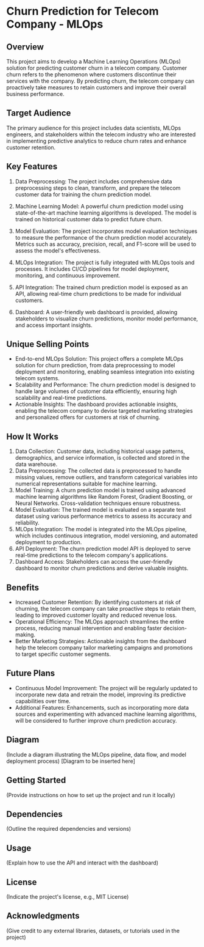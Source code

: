 # Churn Prediction for Telecom Company - MLOps

## Overview

This project aims to develop a Machine Learning Operations (MLOps) solution for predicting customer churn in a telecom company. Customer churn refers to the phenomenon where customers discontinue their services with the company. By predicting churn, the telecom company can proactively take measures to retain customers and improve their overall business performance.

## Target Audience

The primary audience for this project includes data scientists, MLOps engineers, and stakeholders within the telecom industry who are interested in implementing predictive analytics to reduce churn rates and enhance customer retention.

## Key Features

1. Data Preprocessing: The project includes comprehensive data preprocessing steps to clean, transform, and prepare the telecom customer data for training the churn prediction model.

2. Machine Learning Model: A powerful churn prediction model using state-of-the-art machine learning algorithms is developed. The model is trained on historical customer data to predict future churn.

3. Model Evaluation: The project incorporates model evaluation techniques to measure the performance of the churn prediction model accurately. Metrics such as accuracy, precision, recall, and F1-score will be used to assess the model's effectiveness.

4. MLOps Integration: The project is fully integrated with MLOps tools and processes. It includes CI/CD pipelines for model deployment, monitoring, and continuous improvement.

5. API Integration: The trained churn prediction model is exposed as an API, allowing real-time churn predictions to be made for individual customers.

6. Dashboard: A user-friendly web dashboard is provided, allowing stakeholders to visualize churn predictions, monitor model performance, and access important insights.

## Unique Selling Points

- End-to-end MLOps Solution: This project offers a complete MLOps solution for churn prediction, from data preprocessing to model deployment and monitoring, enabling seamless integration into existing telecom systems.
- Scalability and Performance: The churn prediction model is designed to handle large volumes of customer data efficiently, ensuring high scalability and real-time predictions.
- Actionable Insights: The dashboard provides actionable insights, enabling the telecom company to devise targeted marketing strategies and personalized offers for customers at risk of churning.

## How It Works

1. Data Collection: Customer data, including historical usage patterns, demographics, and service information, is collected and stored in the data warehouse.
2. Data Preprocessing: The collected data is preprocessed to handle missing values, remove outliers, and transform categorical variables into numerical representations suitable for machine learning.
3. Model Training: A churn prediction model is trained using advanced machine learning algorithms like Random Forest, Gradient Boosting, or Neural Networks. Cross-validation techniques ensure robustness.
4. Model Evaluation: The trained model is evaluated on a separate test dataset using various performance metrics to assess its accuracy and reliability.
5. MLOps Integration: The model is integrated into the MLOps pipeline, which includes continuous integration, model versioning, and automated deployment to production.
6. API Deployment: The churn prediction model API is deployed to serve real-time predictions to the telecom company's applications.
7. Dashboard Access: Stakeholders can access the user-friendly dashboard to monitor churn predictions and derive valuable insights.

## Benefits

- Increased Customer Retention: By identifying customers at risk of churning, the telecom company can take proactive steps to retain them, leading to improved customer loyalty and reduced revenue loss.
- Operational Efficiency: The MLOps approach streamlines the entire process, reducing manual intervention and enabling faster decision-making.
- Better Marketing Strategies: Actionable insights from the dashboard help the telecom company tailor marketing campaigns and promotions to target specific customer segments.

## Future Plans

- Continuous Model Improvement: The project will be regularly updated to incorporate new data and retrain the model, improving its predictive capabilities over time.
- Additional Features: Enhancements, such as incorporating more data sources and experimenting with advanced machine learning algorithms, will be considered to further improve churn prediction accuracy.

## Diagram

(Include a diagram illustrating the MLOps pipeline, data flow, and model deployment process)
[Diagram to be inserted here]

## Getting Started

(Provide instructions on how to set up the project and run it locally)

## Dependencies

(Outline the required dependencies and versions)

## Usage

(Explain how to use the API and interact with the dashboard)

## License

(Indicate the project's license, e.g., MIT License)

## Acknowledgments

(Give credit to any external libraries, datasets, or tutorials used in the project)
